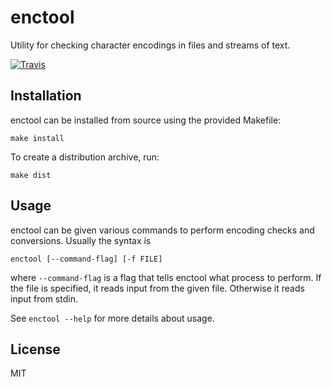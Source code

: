 # enctool
Utility for checking character encodings in files and streams of text.

[![Travis](https://img.shields.io/travis/rust-lang/rust.svg)](https://travis-ci.org/Widen/enctool)

## Installation
enctool can be installed from source using the provided Makefile:

    make install

To create a distribution archive, run:

    make dist

## Usage
enctool can be given various commands to perform encoding checks and conversions. Usually the syntax is

    enctool [--command-flag] [-f FILE]

where `--command-flag` is a flag that tells enctool what process to perform. If the file is specified, it reads input from the given file. Otherwise it reads input from stdin.

See `enctool --help` for more details about usage.

## License
MIT
